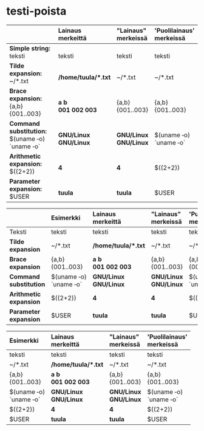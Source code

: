 # testi-poista

|   | Lainaus <br>merkeittä | "Lainaus" <br>merkeissä | 'Puolilainaus' <br>merkeissä |
|:--- |:--- |:--- |:--- |
| **Simple string:**<br>teksti | <br>teksti | <br>teksti | <br>teksti |
| **Tilde expansion:**<br>~/\*.txt | <br>**/home/tuula/\*.txt** | <br>~/\*.txt | <br>~/\*.txt |
| **Brace expansion:**<br>{a,b}<br>{001..003} | <br>**a b**<br>**001 002 003** | <br>{a,b}<br>{001..003} | <br>{a,b}<br>{001..003} |
| **Command substitution:**<br>$(uname ‑o)<br>\`uname ‑o\` | <br>**GNU/Linux**<br>**GNU/Linux** | <br>**GNU/Linux**<br>**GNU/Linux** | <br>$(uname ‑o)<br>\`uname ‑o\` |
| **Arithmetic expansion:**<br>$((2+2)) | <br>**4** | <br>**4** | <br>$((2+2)) |
| **Parameter expansion:**<br>$USER | <br>**tuula** | <br>**tuula** | <br>$USER |

|   | Esimerkki | Lainaus <br>merkeittä | "Lainaus" <br>merkeissä | 'Puolilainaus' <br>merkeissä |
|:--- |:--- |:--- |:--- |:--- |
| Teksti | teksti | teksti | teksti | teksti |
| **Tilde expansion** | ~/\*.txt | **/home/tuula/\*.txt** | ~/\*.txt | ~/\*.txt |
| **Brace expansion** | {a,b}<br>{001..003} | **a b**<br>**001 002 003** | {a,b}<br>{001..003} | {a,b}<br>{001..003} |
| **Command substitution** | $(uname ‑o)<br>\`uname ‑o\` | **GNU/Linux**<br>**GNU/Linux** | **GNU/Linux**<br>**GNU/Linux** | $(uname ‑o)<br>\`uname ‑o\` |
| **Arithmetic expansion** | $((2+2)) | **4** | **4** | $((2+2)) |
| **Parameter expansion** | $USER | **tuula** | **tuula** | $USER |

| Esimerkki | Lainaus <br>merkeittä | "Lainaus" <br>merkeissä | 'Puolilainaus' <br>merkeissä |
|:--- |:--- |:--- |:--- |
| teksti | teksti | teksti | teksti |
| ~/\*.txt | **/home/tuula/\*.txt** | ~/\*.txt | ~/\*.txt |
| {a,b}<br>{001..003} | **a b**<br>**001 002 003** | {a,b}<br>{001..003} | {a,b}<br>{001..003} |
| $(uname ‑o)<br>\`uname ‑o\` | **GNU/Linux**<br>**GNU/Linux** | **GNU/Linux**<br>**GNU/Linux** | $(uname ‑o)<br>\`uname ‑o\` |
| $((2+2)) | **4** | **4** | $((2+2)) |
| $USER | **tuula** | **tuula** | $USER |

